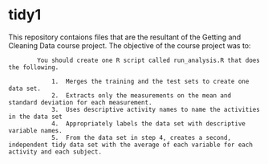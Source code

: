 # tidy1
This repository contaions files that are the resultant of the Getting and Cleaning Data course project.  The objective of the course project was to:

            You should create one R script called run_analysis.R that does the following. 

                1.	Merges the training and the test sets to create one data set.
                2.	Extracts only the measurements on the mean and standard deviation for each measurement. 
                3.	Uses descriptive activity names to name the activities in the data set
                4.	Appropriately labels the data set with descriptive variable names. 
                5.	From the data set in step 4, creates a second, independent tidy data set with the average of each variable for each                       activity and each subject.




